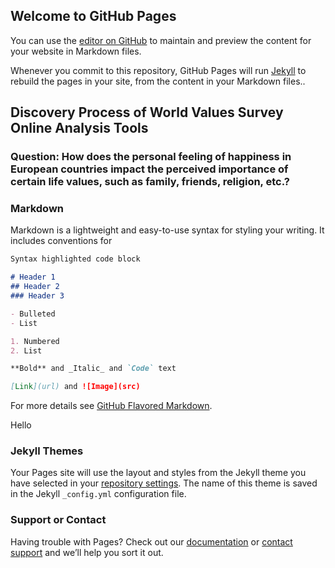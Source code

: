 ## Welcome to GitHub Pages

You can use the [editor on GitHub](https://github.com/aleksandra-s/IVISProject2/edit/master/README.md) to maintain and preview the content for your website in Markdown files.

Whenever you commit to this repository, GitHub Pages will run [Jekyll](https://jekyllrb.com/) to rebuild the pages in your site, from the content in your Markdown files..

## Discovery Process of World Values Survey Online Analysis Tools

### Question: How does the personal feeling of happiness in European countries impact the perceived importance of certain life values, such as family, friends, religion, etc.?

### Markdown

Markdown is a lightweight and easy-to-use syntax for styling your writing. It includes conventions for

```markdown
Syntax highlighted code block

# Header 1
## Header 2
### Header 3

- Bulleted
- List

1. Numbered
2. List

**Bold** and _Italic_ and `Code` text

[Link](url) and ![Image](src)
```

For more details see [GitHub Flavored Markdown](https://guides.github.com/features/mastering-markdown/).

Hello 

### Jekyll Themes

Your Pages site will use the layout and styles from the Jekyll theme you have selected in your [repository settings](https://github.com/aleksandra-s/IVISProject2/settings). The name of this theme is saved in the Jekyll `_config.yml` configuration file.

### Support or Contact

Having trouble with Pages? Check out our [documentation](https://help.github.com/categories/github-pages-basics/) or [contact support](https://github.com/contact) and we’ll help you sort it out.
